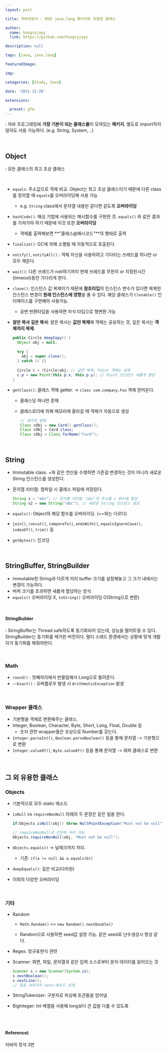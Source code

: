 ```yaml
---
layout: post

title: 자바의정석 - 09장 java.lang 패키지와 유용한 클래스

author: 
  name: hungryjayy
  link: https://github.com/hungryjayy

description: null

tags: [java, java.lang]

featuredImage: 

img: 

categories: [Study, Java]

date: '2021-12-20'

extensions:

  preset: gfm
---
```


: 자바 프로그래밍에 **가장 기본이 되는 클래스들**이 모여있는 **패키지**. 별도로 import하지 않아도 사용 가능하다. (e.g. String, System, ..)

<br>

## Object

: 모든 클래스의 최고 조상 클래스

<br>

* `equals`: 주소값으로 객체 비교. Object는 최고 조상 클래스이기 때문에 다른 class를 정의할 때 `equals`를 오버라이딩해 사용 가능

  * e.g. `String` class에서 문자열 내용만 같다면 같도록 **오버라이딩**

* `hashCode()`: 해싱 기법에 사용되는 해시함수를 구현한 것. `equals()` 와 같은 결과를 가져가야 하기 때문에 이것 또한 **오버라이딩**

  * 객체를 출력해보면 **"클래스@해시코드"**의 형태로 출력

* `finalize()`: GC에 의해 소멸될 때 자동적으로 호출된다.

* `notify()`, `notifyAll()` : 객체 자신을 사용하려고 기다리는 쓰레드를 하나만 or 모두 깨운다.

* `wait()`: 다른 쓰레드가 noti하기까지 현재 쓰레드를 무한히 or 지정된시간(timeout)동안 기다리게 한다.

* `clone()`: 인스턴스 값 복제이기 때문에 **참조타입**의 인스턴스 변수가 있다면 복제한 인스턴스 변경이 **원래 인스턴스에 영향**을 줄 수 있다. 해당 클래스가 `Clonable()` 인터페이스를 구현해야 사용가능.

  * 공변 반환타입을 사용하면 자식 타입으로 형변환 가능

* **얕은 복사 깊은 복사**: 얕은 복사는 **값만 복제**해 객체는 공유하는 것, 깊은 복사는 **객체까지 복제**.

  ```java
  public Circle deepCopy() {
    Object obj = null;
    
    try {
      obj = super.clone();
    } catch () {}
    
    Circle c = (Circle)obj; // 값만 복제, Point 객체는 공유
    c.p = new Point(this.p.x, this.p.y); // Point 인스턴스 새롭게 할당
  }
  ```

* `getClass()`: 클래스 객체 getter. -> `class com.company.Foo` 객체 얻어온다. 

  * 클래스당 하나만 존재

  * 클래스로더에 의해 메모리에 올라갈 때 객체가 자동으로 생성

    ```java
    // 세가지 방법
    Class cObj = new Card().getClass();
    Class cObj = Card.class;
    Class cObj = Class.forName("Card");

<br>

## String

* Immutable class. +와 같은 연산을 수행하면 기존걸 변경하는 것이 아니라 새로운 String 인스턴스를 생성한다.

* 문자열 리터럴: 컴파일 시 클래스 파일에 저장된다.

  ```java
  String s = "abc"; // 문자열 리터럴 "abc"의 주소를 s 변수에 할당
  String s2 = new String("abc"); // 새로운 String 인스턴스 생성
  ```

* `equals()`: Object의 해당 함수를 오버라이딩. (==와는 다르다)

* `join()`, `concat()`, `compareTo()`, `endsWith()`, `equalsIgnoreCase()`, `indexOf()`, `trim()` 등

* `getBytes()`: 인코딩

<br>

## StringBuffer, StringBuilder

* immutable한 String과 다르게 미리 buffer 크기를 설정해놓고 그 크기 내에서는 변경이 가능하다.
* 버퍼 크기를 초과하면 새롭게 할당하는 방식
* `equals()` 오버라이딩 X, `toString()` 오버라이딩 O(String으로 변환)

<br>

#### StringBuilder

: StringBuffer는 Thread safe하도록 동기화되어 있는데, 성능을 떨어트릴 수 있다. StringBuilder는 동기화를 제거한 버전이다. 멀티 스레드 환경에서는 상황에 맞게 개발자가 동기화를 해줘야한다.

<br>

### Math

* `round()` : 첫째자리에서 반올림해서 Long으로 돌려준다.
* `~~Exact()` : 오버플로우 발생 시 `ArithmeticException` 발생

<br>

### Wrapper 클래스

* 기본형을 객체로 변환해주는 클래스. 
* Integer, Boolean, Character, Byte, Short, Long, Float, Double 등
  * 숫자 관련 wrapper들은 조상으로 Number를 갖는다.
* `Integer.parseInt()`, `Boolean.parseBoolean()` 등을 통해 문자열 -> 기본형으로 변환
* `Integer.valueOf()`, `Byte.valueOf()` 등을 통해 문자열 -> 래퍼 클래스로 변환

<br>

## 그 외 유용한 클래스

### Objects

* 기본적으로 모두 static 메소드

* `isNull` vs `requireNonNull` 아래의 두 문장은 같은 일을 한다.

  ```java
  if(Objects.isNull(obj)) throw NullPointException("Must not be null");
  
  // requireNonNull로 간단히 처리 가능 
  Objects.requireNonNull(obj, "Must not be null");
  ```

* `Objects.equals()` -> 널체크까지 처리.

  * 기존: `if(a != null && a.equals(b))`

* `deepEquals()`: 깊은 비교(다차원)

* 이외의 다양한 오버라이딩

<br>

### 기타

* Random

  * `Math.Random()` == `new Random().nextDouble()`

  * Random으로 사용하면 seed값 설정 가능. 같은 seed로 난수생성시 항상 같다.

* Regex: 정규표현식 관련

* Scanner: 화면, 파일, 문자열과 같은 입력 소스로부터 문자 데이터를 읽어오는 것

  ```java
  Scanner s = new Scanner(System.in);
  s.nextBoolean();
  s.nextLine();
  // 등등 여러가지 next~메소드 존재
  ```

* StringTokenizer: 구분자로 파싱해 토큰들을 얻어냄

* BigInteger: Int 배열을 사용해 long보다 큰 값을 다룰 수 있도록

<br><br>

#### Reference)

자바의 정석 3판